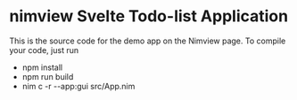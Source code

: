 # nimview Svelte Todo-list Application

This is the source code for the demo app on the Nimview page.
To compile your code, just run
- npm install
- npm run build
- nim c -r --app:gui src/App.nim
